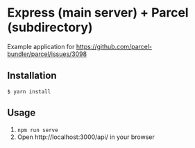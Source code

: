 # Express (main server) + Parcel (subdirectory)

Example application for https://github.com/parcel-bundler/parcel/issues/3098

## Installation

```console
$ yarn install
```

## Usage

1. `npm run serve`
2. Open http://localhost:3000/api/ in your browser
